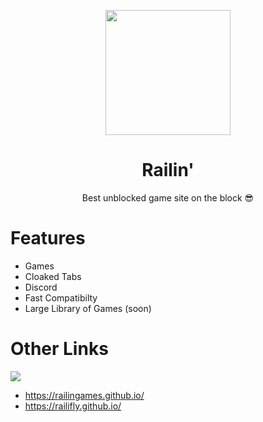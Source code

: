<p align="center">
<img style="height: 200px;" src="https://cartxrr.github.io/files/railin.png">
</p>
<h1 align="center">Railin'</h1>
<p align="center">Best unblocked game site on the block 😎</p>

# Features
- Games
- Cloaked Tabs
- Discord
- Fast Compatibilty
- Large Library of Games (soon)

# Other Links
[![](https://invidget.switchblade.xyz/7gacGPFbMk?theme=dark)](https://discord.gg/7gacGPFbMk)
- https://railingames.github.io/
- https://railifly.github.io/
